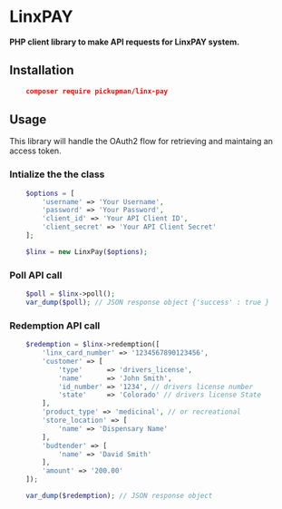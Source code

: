 # LinxPAY

**PHP client library to make API requests for LinxPAY system.**

## Installation

```json
    composer require pickupman/linx-pay
```

## Usage

This library will handle the OAuth2 flow for retrieving and maintaing an access token.

### Intialize the the class

```php
    $options = [
        'username' => 'Your Username',
        'password' => 'Your Password',
        'client_id' => 'Your API Client ID',
        'client_secret' => 'Your API Client Secret'
    ];

    $linx = new LinxPay($options);
```


### Poll API call

```php
    $poll = $linx->poll();
    var_dump($poll); // JSON response object {'success' : true }
```

### Redemption API call

```php
    $redemption = $linx->redemption([
        'linx_card_number' => '1234567890123456',
        'customer' => [
            'type'      => 'drivers_license',
            'name'      => 'John Smith',
            'id_number' => '1234', // drivers license number
            'state'     => 'Colorado' // drivers license State
        ],
        'product_type' => 'medicinal', // or recreational
        'store_location' => [
            'name' => 'Dispensary Name'
        ],
        'budtender' => [
            'name' => 'David Smith'
        ],
        'amount' => '200.00'
    ]);

    var_dump($redemption); // JSON response object
```